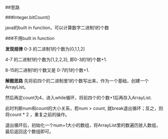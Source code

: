 ##思路

###Integer.bitCount()

java的built in function，可以计算数字二进制1的个数

###不用built in function

**发现规律**
0-3 的二进制1的个数为[0,1,1,2]

4-7 的二进制1的个数为[1,2,2,3], 即0-3的1的个数+1.

8-15的二进制1的个数又是 0-7的1的个数+1.

**解题思路**
先将前四个的二进制里1的个数写出来，作为一个基础，创建一个ArrayList。

然后再定count为4，进入while循环，将前四个的个数+1后再存入ArrayList.

此时判断num和count的大小关系，若num > count, 就break退出循环；反之，则将count * 2 ，重复之前的操作。

退出循环后，初始化一个num+1大小的数组，将ArrayList里的数遍历放入数组，最后返回这个数组即可。


